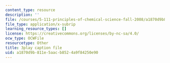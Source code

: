 ```yaml
---
content_type: resource
description: ''
file: /courses/5-111-principles-of-chemical-science-fall-2008/a1870d9b811e5aacb8524a9f84250e90_Pj2fkkZ6Gto.vtt
file_type: application/x-subrip
learning_resource_types: []
license: https://creativecommons.org/licenses/by-nc-sa/4.0/
ocw_type: OCWFile
resourcetype: Other
title: 3play caption file
uid: a1870d9b-811e-5aac-b852-4a9f84250e90
---
```


